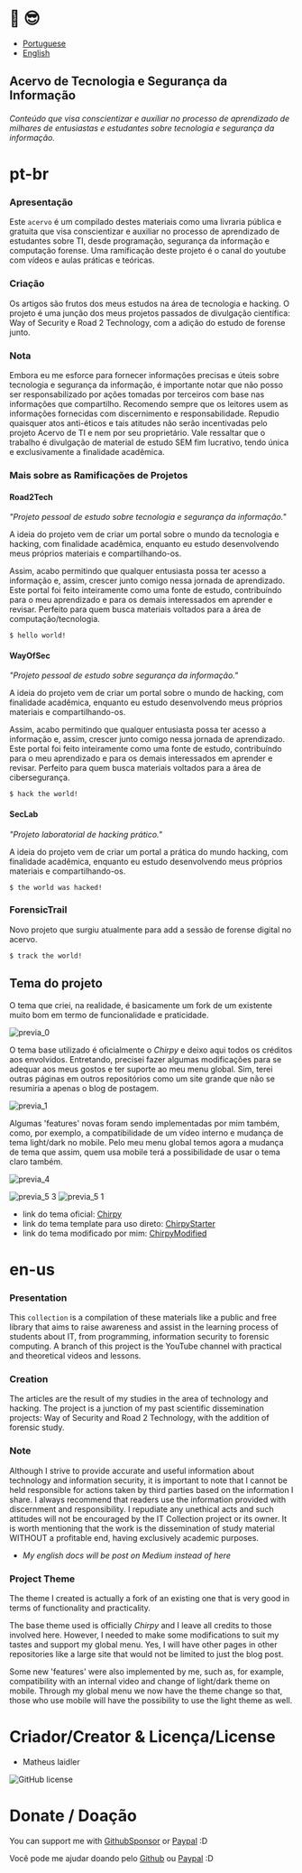 # 👋 😎
- [Portuguese](#pt-br)
- [English](#en-us)

## Acervo de Tecnologia e Segurança da Informação  
###### Conteúdo que visa conscientizar e auxiliar no processo de aprendizado de milhares de entusiastas e estudantes sobre tecnologia e segurança da informação.
# pt-br

### Apresentação

 Este `acervo` é um compilado destes materiais como uma livraria pública e gratuita que visa conscientizar e auxiliar no processo de aprendizado de estudantes sobre TI, desde programação, segurança da informação e computação forense. Uma ramificação deste projeto é o canal do youtube com vídeos e aulas práticas e teóricas. 
 
### Criação

 Os artigos são frutos dos meus estudos na área de tecnologia e hacking. O projeto é uma junção dos meus projetos passados de divulgação científica: Way of Security e Road 2 Technology, com a adição do estudo de forense junto.

### Nota
 Embora eu me esforce para fornecer informações precisas e úteis sobre tecnologia e segurança da informação, é importante notar que não posso ser responsabilizado por ações tomadas por terceiros com base nas informações que compartilho. Recomendo sempre que os leitores usem as informações fornecidas com discernimento e responsabilidade. Repudio quaisquer atos anti-éticos e tais atitudes não serão incentivadas pelo projeto Acervo de TI e nem por seu proprietário. Vale ressaltar que o trabalho é divulgação de material de estudo SEM fim lucrativo, tendo única e exclusivamente a finalidade acadêmica.

### Mais sobre as Ramificações de Projetos

#### Road2Tech

<i>"Projeto pessoal de estudo sobre tecnologia e segurança da informação."</i>

A ideia do projeto vem de criar um portal sobre o mundo da tecnologia e hacking, com finalidade acadêmica, enquanto eu estudo desenvolvendo meus próprios materiais e compartilhando-os. 

Assim, acabo permitindo que qualquer entusiasta possa ter acesso a informação e, assim, crescer junto comigo nessa jornada de aprendizado.
Este portal foi feito inteiramente como uma fonte de estudo, contribuíndo para o meu aprendizado e para os demais interessados em aprender e revisar.
Perfeito para quem busca materiais voltados para a área de computação/tecnologia.

```console
$ hello world!
```

#### WayOfSec

<i>"Projeto pessoal de estudo sobre segurança da informação."</i>

A ideia do projeto vem de criar um portal sobre o mundo de hacking, com finalidade acadêmica, enquanto eu estudo desenvolvendo meus próprios materiais e compartilhando-os. 

Assim, acabo permitindo que qualquer entusiasta possa ter acesso a informação e, assim, crescer junto comigo nessa jornada de aprendizado.
Este portal foi feito inteiramente como uma fonte de estudo, contribuíndo para o meu aprendizado e para os demais interessados em aprender e revisar.
Perfeito para quem busca materiais voltados para a área de cibersegurança.

```console
$ hack the world!
```

#### SecLab

<i>"Projeto laboratorial de hacking prático."</i>

A ideia do projeto vem de criar um portal a prática do mundo hacking, com finalidade acadêmica, enquanto eu estudo desenvolvendo meus próprios materiais e compartilhando-os. 


```console
$ the world was hacked!
```

### ForensicTrail

Novo projeto que surgiu atualmente para add a sessão de forense digital no acervo.

```console
$ track the world!
```

## Tema do projeto

 O tema que criei, na realidade, é basicamente um fork de um existente muito bom em termo de funcionalidade e praticidade. 
 
![previa_0](https://github.com/matheuslaidler/matheuslaidler.github.io/assets/76860503/e80c77d1-847d-4594-a785-cfebacc80a6d)

 
 O tema base utilizado é oficialmente o *Chirpy* e deixo aqui todos os créditos aos envolvidos. Entretando, precisei fazer algumas modificações para se adequar aos meus gostos e ter suporte ao meu menu global. Sim, terei outras páginas em outros repositórios como um site grande que não se resumiria a apenas o blog de postagem.

 ![previa_1](https://github.com/matheuslaidler/matheuslaidler.github.io/assets/76860503/46c93b7a-c034-453b-9629-c71b6a30c1bf)

Algumas 'features' novas foram sendo implementadas por mim também, como, por exemplo, a compatibilidade de um vídeo interno e mudança de tema light/dark no mobile.
Pelo meu menu global temos agora a mudança de tema que assim, quem usa mobile terá a possibilidade de usar o tema claro também.

![previa_4](https://github.com/matheuslaidler/matheuslaidler.github.io/assets/76860503/57a31c10-43ba-45d2-b9ee-3f183b691938)

![previa_5 3](https://github.com/matheuslaidler/matheuslaidler.github.io/assets/76860503/c32698bb-255e-48eb-bc29-c3cf0318522a)
![previa_5 1](https://github.com/matheuslaidler/matheuslaidler.github.io/assets/76860503/60b7af31-e279-477b-a67c-df7303f7b362)
 
 
  - link do tema oficial: [Chirpy](https://github.com/cotes2020/jekyll-theme-chirpy)
  - link do tema template para uso direto: [ChirpyStarter](https://github.com/cotes2020/chirpy-starter)
  - link do tema modificado por mim: [ChirpyModified](https://github.com/matheuslaidler/chirpy-modified/)


# en-us

### Presentation

This `collection` is a compilation of these materials like a public and free library that aims to raise awareness and assist in the learning process of students about IT, from programming, information security to forensic computing. A branch of this project is the YouTube channel with practical and theoretical videos and lessons.

### Creation

The articles are the result of my studies in the area of technology and hacking. The project is a junction of my past scientific dissemination projects: Way of Security and Road 2 Technology, with the addition of forensic study.

### Note
Although I strive to provide accurate and useful information about technology and information security, it is important to note that I cannot be held responsible for actions taken by third parties based on the information I share. I always recommend that readers use the information provided with discernment and responsibility. I repudiate any unethical acts and such attitudes will not be encouraged by the IT Collection project or its owner. It is worth mentioning that the work is the dissemination of study material WITHOUT a profitable end, having exclusively academic purposes.

  -  *My english docs will be post on Medium instead of here*

### Project Theme

The theme I created is actually a fork of an existing one that is very good in terms of functionality and practicality.

The base theme used is officially *Chirpy* and I leave all credits to those involved here. However, I needed to make some modifications to suit my tastes and support my global menu. Yes, I will have other pages in other repositories like a large site that would not be limited to just the blog post.

Some new 'features' were also implemented by me, such as, for example, compatibility with an internal video and change of light/dark theme on mobile.
Through my global menu we now have the theme change so that, those who use mobile will have the possibility to use the light theme as well.

# Criador/Creator & Licença/License
  - Matheus laidler
    
![GitHub license](https://img.shields.io/github/license/cotes2020/chirpy-starter.svg?color=blue)

# Donate / Doação
You can support me with [GithubSponsor](https://github.com/sponsors/matheuslaidler) or [Paypal](https://www.paypal.com/donate/?hosted_button_id=SJYYS28HZPU9A) :D

Você pode me ajudar doando pelo [Github](https://github.com/sponsors/matheuslaidler) ou [Paypal](https://www.paypal.com/donate/?hosted_button_id=SJYYS28HZPU9A) :D
 
